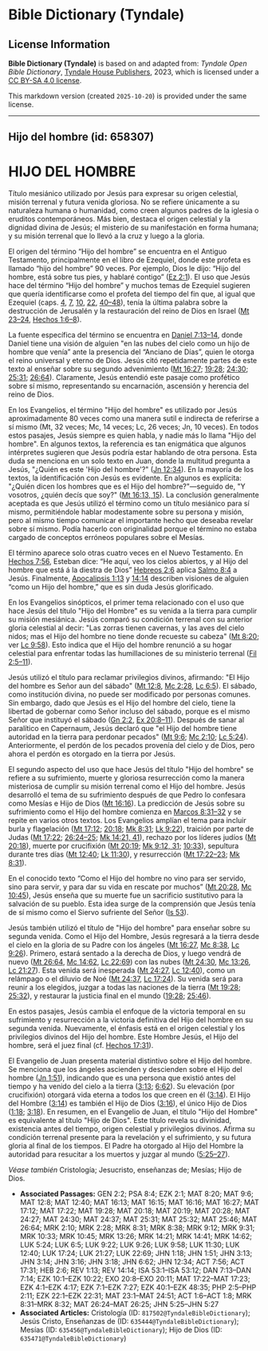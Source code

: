# Bible Dictionary (Tyndale)

## License Information

**Bible Dictionary (Tyndale)** is based on and adapted from: _Tyndale Open Bible Dictionary_, [Tyndale House Publishers](https://tyndaleopenresources.com/), 2023, which is licensed under a [CC BY-SA 4.0 license](https://creativecommons.org/licenses/by-sa/4.0/legalcode.en).

This markdown version (created `2025-10-20`) is provided under the same license.



--------------------------------

## Hijo del hombre (id: 658307)

HIJO DEL HOMBRE
===============

Título mesiánico utilizado por Jesús para expresar su origen celestial, misión terrenal y futura venida gloriosa. No se refiere únicamente a su naturaleza humana o humanidad, como creen algunos padres de la iglesia o eruditos contemporáneos. Más bien, destaca el origen celestial y la dignidad divina de Jesús; el misterio de su manifestación en forma humana; y su misión terrenal que lo llevó a la cruz y luego a la gloria.

El origen del término “Hijo del hombre” se encuentra en el Antiguo Testamento, principalmente en el libro de Ezequiel, donde este profeta es llamado “hijo del hombre” 90 veces. Por ejemplo, Dios le dijo: “Hijo del hombre, está sobre tus pies, y hablaré contigo” ([Ez 2:1](https://ref.ly/Ezek2:1)). El uso que Jesús hace del término “Hijo del hombre” y muchos temas de Ezequiel sugieren que quería identificarse como el profeta del tiempo del fin que, al igual que Ezequiel (caps. [4](https://ref.ly/Ezek4:1-Ezek4:17), [7](https://ref.ly/Ezek7:1-Ezek7:27), [10](https://ref.ly/Ezek10:1-Ezek10:22), [22](https://ref.ly/Ezek22:1-Ezek22:31), [40–48](https://ref.ly/Ezek40:1-Ezek48:35)), tenía la última palabra sobre la destrucción de Jerusalén y la restauración del reino de Dios en Israel ([Mt 23–24](https://ref.ly/Matt23:1-Matt24:51), [Hechos 1:6–8](https://ref.ly/Acts1:6-Acts1:8)).

La fuente específica del término se encuentra en [Daniel 7:13–14](https://ref.ly/Dan7:13-Dan7:14), donde Daniel tiene una visión de alguien "en las nubes del cielo como un hijo de hombre que venía” ante la presencia del “Anciano de Días”, quien le otorga el reino universal y eterno de Dios. Jesús citó repetidamente partes de este texto al enseñar sobre su segundo advenimiento ([Mt 16:27](https://ref.ly/Matt16:27); [19:28](https://ref.ly/Matt19:28); [24:30](https://ref.ly/Matt24:30); [25:31](https://ref.ly/Matt25:31); [26:64](https://ref.ly/Matt26:64)). Claramente, Jesús entendió este pasaje como profético sobre sí mismo, representando su encarnación, ascensión y herencia del reino de Dios.

En los Evangelios, el término "Hijo del hombre" es utilizado por Jesús aproximadamente 80 veces como una manera sutil e indirecta de referirse a sí mismo (Mt, 32 veces; Mc, 14 veces; Lc, 26 veces; Jn, 10 veces). En todos estos pasajes, Jesús siempre es quien habla, y nadie más lo llama "Hijo del hombre". En algunos textos, la referencia es tan enigmática que algunos intérpretes sugieren que Jesús podría estar hablando de otra persona. Esta duda se menciona en un solo texto en Juan, donde la multitud pregunta a Jesús, "¿Quién es este 'Hijo del hombre'?" ([Jn 12:34](https://ref.ly/John12:34)). En la mayoría de los textos, la identificación con Jesús es evidente. En algunos es explícita: "¿Quién dicen los hombres que es el Hijo del hombre?"—seguido de, "Y vosotros, ¿quién decís que soy?" ([Mt 16:13, 15](https://ref.ly/Matt16:13,Matt16:15)). La conclusión generalmente aceptada es que Jesús utilizó el término como un título mesiánico para sí mismo, permitiéndole hablar modestamente sobre su persona y misión, pero al mismo tiempo comunicar el importante hecho que deseaba revelar sobre sí mismo. Podía hacerlo con originalidad porque el término no estaba cargado de conceptos erróneos populares sobre el Mesías.

El término aparece solo otras cuatro veces en el Nuevo Testamento. En [Hechos 7:56](https://ref.ly/Acts7:56), Esteban dice: “He aquí, veo los cielos abiertos, y al Hijo del hombre que está á la diestra de Dios” [Hebreos 2:6](https://ref.ly/Heb2:6) aplica [Salmo 8:4](https://ref.ly/Ps8:4) a Jesús. Finalmente, [Apocalipsis 1:13](https://ref.ly/Rev1:13) y [14:14](https://ref.ly/Rev14:14) describen visiones de alguien “como un Hijo del hombre,” que es sin duda Jesús glorificado.

En los Evangelios sinópticos, el primer tema relacionado con el uso que hace Jesús del título "Hijo del Hombre" es su venida a la tierra para cumplir su misión mesiánica. Jesús comparó su condición terrenal con su anterior gloria celestial al decir: "Las zorras tienen cavernas, y las aves del cielo nidos; mas el Hijo del hombre no tiene donde recueste su cabeza" ([Mt 8:20](https://ref.ly/Matt8:20); ver [Lc 9:58](https://ref.ly/Luke9:58)). Esto indica que el Hijo del hombre renunció a su hogar celestial para enfrentar todas las humillaciones de su ministerio terrenal ([Fil 2:5–11](https://ref.ly/Phil2:5-Phil2:11)).

Jesús utilizó el título para reclamar privilegios divinos, afirmando: "El Hijo del hombre es Señor aun del sábado" ([Mt 12:8](https://ref.ly/Matt12:8), [Mc 2:28](https://ref.ly/Mark2:28), [Lc 6:5](https://ref.ly/Luke6:5)). El sábado, como institución divina, no puede ser modificado por personas comunes. Sin embargo, dado que Jesús es el Hijo del hombre del cielo, tiene la libertad de gobernar como Señor incluso del sábado, porque es el mismo Señor que instituyó el sábado ([Gn 2:2](https://ref.ly/Gen2:2), [Ex 20:8–11](https://ref.ly/Exod20:8-Exod20:11)). Después de sanar al paralítico en Capernaum, Jesús declaró que "el Hijo del hombre tiene autoridad en la tierra para perdonar pecados" ([Mt 9:6](https://ref.ly/Matt9:6); [Mc 2:10](https://ref.ly/Mark2:10); [Lc 5:24](https://ref.ly/Luke5:24)). Anteriormente, el perdón de los pecados provenía del cielo y de Dios, pero ahora el perdón es otorgado en la tierra por Jesús.

El segundo aspecto del uso que hace Jesús del título "Hijo del hombre" se refiere a su sufrimiento, muerte y gloriosa resurrección como la manera misteriosa de cumplir su misión terrenal como el Hijo del hombre. Jesús desarrolló el tema de su sufrimiento después de que Pedro lo confesara como Mesías e Hijo de Dios ([Mt 16:16](https://ref.ly/Matt16:16)). La predicción de Jesús sobre su sufrimiento como el Hijo del hombre comienza en [Marcos 8:31–32](https://ref.ly/Mark8:31-Mark8:32) y se repite en varios otros textos. Los Evangelios amplían el tema para incluir burla y flagelación ([Mt 17:12](https://ref.ly/Matt17:12); [20:18](https://ref.ly/Matt20:18); [Mk 8:31](https://ref.ly/Mark8:31); [Lk 9:22](https://ref.ly/Luke9:22)), traición por parte de Judas ([Mt 17:22](https://ref.ly/Matt17:22); [26:24–25](https://ref.ly/Matt26:24-Matt26:25); [Mk 14:21, 41](https://ref.ly/Mark14:21,Mark14:41)), rechazo por los líderes judíos ([Mt 20:18](https://ref.ly/Matt20:18)), muerte por crucifixión ([Mt 20:19](https://ref.ly/Matt20:19); [Mk 9:12, 31](https://ref.ly/Mark9:12,Mark9:31); [10:33](https://ref.ly/Mark10:33)), sepultura durante tres días ([Mt 12:40](https://ref.ly/Matt12:40); [Lk 11:30](https://ref.ly/Luke11:30)), y resurrección ([Mt 17:22–23](https://ref.ly/Matt17:22-Matt17:23); [Mk 8:31](https://ref.ly/Mark8:31)).

En el conocido texto “Como el Hijo del hombre no vino para ser servido, sino para servir, y para dar su vida en rescate por muchos” ([Mt 20:28](https://ref.ly/Matt20:28), [Mc 10:45](https://ref.ly/Mark10:45)), Jesús enseña que su muerte fue un sacrificio sustitutivo para la salvación de su pueblo. Esta idea surge de la comprensión que Jesús tenía de sí mismo como el Siervo sufriente del Señor ([Is 53](https://ref.ly/Isa53:1-Isa53:12)).

Jesús también utilizó el título de "Hijo del hombre" para enseñar sobre su segunda venida. Como el Hijo del Hombre, Jesús regresará a la tierra desde el cielo en la gloria de su Padre con los ángeles ([Mt 16:27](https://ref.ly/Matt16:27), [Mc 8:38](https://ref.ly/Mark8:38), [Lc 9:26](https://ref.ly/Luke9:26)). Primero, estará sentado a la derecha de Dios, y luego vendrá de nuevo ([Mt 26:64](https://ref.ly/Matt26:64), [Mc 14:62](https://ref.ly/Mark14:62), [Lc 22:69](https://ref.ly/Luke22:69)) con las nubes ([Mt 24:30](https://ref.ly/Matt24:30), [Mc 13:26](https://ref.ly/Mark13:26), [Lc 21:27](https://ref.ly/Luke21:27)). Esta venida será inesperada ([Mt 24:27](https://ref.ly/Matt24:27), [Lc 12:40](https://ref.ly/Luke12:40)), como un relámpago o el diluvio de Noé ([Mt 24:37](https://ref.ly/Matt24:37), [Lc 17:24](https://ref.ly/Luke17:24)). Su venida será para reunir a los elegidos, juzgar a todas las naciones de la tierra ([Mt 19:28](https://ref.ly/Matt19:28); [25:32](https://ref.ly/Matt25:32)), y restaurar la justicia final en el mundo ([19:28](https://ref.ly/Matt19:28); [25:46](https://ref.ly/Matt25:46)).

En estos pasajes, Jesús cambia el enfoque de la victoria temporal en su sufrimiento y resurrección a la victoria definitiva del Hijo del hombre en su segunda venida. Nuevamente, el énfasis está en el origen celestial y los privilegios divinos del Hijo del hombre. Este Hombre Jesús, el Hijo del hombre, será el juez final (cf. [Hechos 17:31](https://ref.ly/Acts17:31)).

El Evangelio de Juan presenta material distintivo sobre el Hijo del hombre. Se menciona que los ángeles ascienden y descienden sobre el Hijo del hombre ([Jn 1:51](https://ref.ly/John1:51)), indicando que es una persona que existió antes del tiempo y ha venido del cielo a la tierra ([3:13](https://ref.ly/John3:13); [6:62](https://ref.ly/John6:62)). Su elevación (por crucifixión) otorgará vida eterna a todos los que creen en él ([3:14](https://ref.ly/John3:14)). El Hijo del Hombre ([3:14](https://ref.ly/John3:14)) es también el Hijo de Dios ([3:16](https://ref.ly/John3:16)), el único Hijo de Dios ([1:18](https://ref.ly/John1:18); [3:18](https://ref.ly/John3:18)). En resumen, en el Evangelio de Juan, el título "Hijo del Hombre" es equivalente al título "Hijo de Dios". Este título revela su divinidad, existencia antes del tiempo, origen celestial y privilegios divinos. Afirma su condición terrenal presente para la revelación y el sufrimiento, y su futura gloria al final de los tiempos. El Padre ha otorgado al Hijo del Hombre la autoridad para resucitar a los muertos y juzgar al mundo ([5:25–27](https://ref.ly/John5:25-John5:27)).

*Véase también* Cristología; Jesucristo, enseñanzas de; Mesías; Hijo de Dios.

* **Associated Passages:** GEN 2:2; PSA 8:4; EZK 2:1; MAT 8:20; MAT 9:6; MAT 12:8; MAT 12:40; MAT 16:13; MAT 16:15; MAT 16:16; MAT 16:27; MAT 17:12; MAT 17:22; MAT 19:28; MAT 20:18; MAT 20:19; MAT 20:28; MAT 24:27; MAT 24:30; MAT 24:37; MAT 25:31; MAT 25:32; MAT 25:46; MAT 26:64; MRK 2:10; MRK 2:28; MRK 8:31; MRK 8:38; MRK 9:12; MRK 9:31; MRK 10:33; MRK 10:45; MRK 13:26; MRK 14:21; MRK 14:41; MRK 14:62; LUK 5:24; LUK 6:5; LUK 9:22; LUK 9:26; LUK 9:58; LUK 11:30; LUK 12:40; LUK 17:24; LUK 21:27; LUK 22:69; JHN 1:18; JHN 1:51; JHN 3:13; JHN 3:14; JHN 3:16; JHN 3:18; JHN 6:62; JHN 12:34; ACT 7:56; ACT 17:31; HEB 2:6; REV 1:13; REV 14:14; ISA 53:1–ISA 53:12; DAN 7:13–DAN 7:14; EZK 10:1–EZK 10:22; EXO 20:8–EXO 20:11; MAT 17:22–MAT 17:23; EZK 4:1–EZK 4:17; EZK 7:1–EZK 7:27; EZK 40:1–EZK 48:35; PHP 2:5–PHP 2:11; EZK 22:1–EZK 22:31; MAT 23:1–MAT 24:51; ACT 1:6–ACT 1:8; MRK 8:31–MRK 8:32; MAT 26:24–MAT 26:25; JHN 5:25–JHN 5:27
* **Associated Articles:** Cristología (ID: `817502@TyndaleBibleDictionary`); Jesús Cristo, Enseñanzas de (ID: `635444@TyndaleBibleDictionary`); Mesías (ID: `635456@TyndaleBibleDictionary`); Hijo de Dios (ID: `635471@TyndaleBibleDictionary`)

